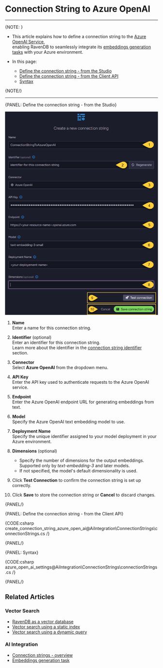 # Connection String to Azure OpenAI
---

{NOTE: }

* This article explains how to define a connection string to the [Azure OpenAI Service](https://azure.microsoft.com/en-us/products/ai-services/openai-service),  
  enabling RavenDB to seamlessly integrate its [embeddings generation tasks](../../todo..) with your Azure environment.

* In this page:
  * [Define the connection string - from the Studio](../../ai-integration/connection-strings/azure-open-ai#define-the-connection-string---from-the-studio)
  * [Define the connection string - from the Client API](../../ai-integration/connection-strings/azure-open-ai#define-the-connection-string---from-the-client-api)
  * [Syntax](../../ai-integration/connection-strings/azure-open-ai#syntax) 
    
{NOTE/}

---

{PANEL: Define the connection string - from the Studio}

![connection string to azure open ai](images/azure-open-ai.png "Define a connection string to Azure OpenAI")

1. **Name**  
   Enter a name for this connection string.

2. **Identifier** (optional)  
   Enter an identifier for this connection string.  
   Learn more about the identifier in the [connection string identifier](../../ai-integration/connection-strings/connection-strings-overview#the-connection-string-identifier) section.

3. **Connector**  
   Select **Azure OpenAI** from the dropdown menu.

4. **API Key**  
   Enter the API key used to authenticate requests to the Azure OpenAI service.

5. **Endpoint**  
   Enter the Azure OpenAI endpoint URL for generating embeddings from text.

6. **Model**  
   Specify the Azure OpenAI text embedding model to use.

7. **Deployment Name**  
   Specify the unique identifier assigned to your model deployment in your Azure environment.

8. **Dimensions** (optional)  
   * Specify the number of dimensions for the output embeddings.  
     Supported only by _text-embedding-3_ and later models.  
   * If not specified, the model's default dimensionality is used.

9. Click **Test Connection** to confirm the connection string is set up correctly.

10. Click **Save** to store the connection string or **Cancel** to discard changes.

{PANEL/}

{PANEL: Define the connection string - from the Client API}

{CODE:csharp create_connection_string_azure_open_ai@AiIntegration\ConnectionStrings\connectionStrings.cs /}

{PANEL/}

{PANEL: Syntax}

{CODE:csharp azure_open_ai_settings@AiIntegration\ConnectionStrings\connectionStrings.cs /}

{PANEL/}

## Related Articles

### Vector Search

- [RavenDB as a vector database](../../ai-integration/vector-search/ravendb-as-vector-database)
- [Vector search using a static index](../../ai-integration/vector-search/vector-search-using-static-index)
- [Vector search using a dynamic query](../../ai-integration/vector-search/vector-search-using-dynamic-query)

### AI Integration

- [Connection strings - overview](../../ai-integration/connection-strings/connection-strings-overview)
- [Embeddings generation task](../../todo..)
